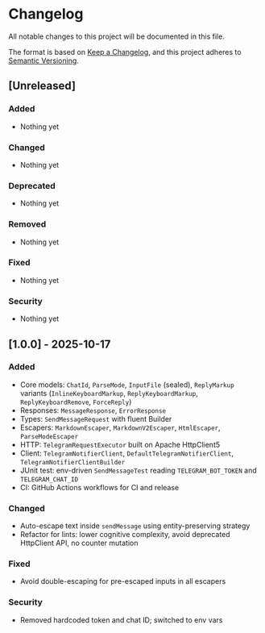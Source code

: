 # Changelog

All notable changes to this project will be documented in this file.

The format is based on [Keep a Changelog](https://keepachangelog.com/en/1.0.0/),
and this project adheres to [Semantic Versioning](https://semver.org/spec/v2.0.0.html).

## [Unreleased]

### Added

- Nothing yet

### Changed

- Nothing yet

### Deprecated

- Nothing yet

### Removed

- Nothing yet

### Fixed

- Nothing yet

### Security

- Nothing yet

## [1.0.0] - 2025-10-17

### Added

- Core models: `ChatId`, `ParseMode`, `InputFile` (sealed), `ReplyMarkup` variants (`InlineKeyboardMarkup`, `ReplyKeyboardMarkup`, `ReplyKeyboardRemove`, `ForceReply`)
- Responses: `MessageResponse`, `ErrorResponse`
- Types: `SendMessageRequest` with fluent Builder
- Escapers: `MarkdownEscaper`, `MarkdownV2Escaper`, `HtmlEscaper`, `ParseModeEscaper`
- HTTP: `TelegramRequestExecutor` built on Apache HttpClient5
- Client: `TelegramNotifierClient`, `DefaultTelegramNotifierClient`, `TelegramNotifierClientBuilder`
- JUnit test: env-driven `SendMessageTest` reading `TELEGRAM_BOT_TOKEN` and `TELEGRAM_CHAT_ID`
- CI: GitHub Actions workflows for CI and release

### Changed

- Auto-escape text inside `sendMessage` using entity-preserving strategy
- Refactor for lints: lower cognitive complexity, avoid deprecated HttpClient API, no counter mutation

### Fixed

- Avoid double-escaping for pre-escaped inputs in all escapers

### Security

- Removed hardcoded token and chat ID; switched to env vars
